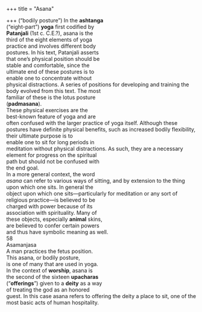 +++
title = "Asana"

+++
(“bodily posture”) In the **ashtanga**  
(“eight-part”) **yoga** first codified by  
**Patanjali** (1st c. C.E.?), asana is the  
third of the eight elements of yoga  
practice and involves different body  
postures. In his text, Patanjali asserts  
that one’s physical position should be  
stable and comfortable, since the  
ultimate end of these postures is to  
enable one to concentrate without  
physical distractions. A series of positions for developing and training the  
body evolved from this text. The most  
familiar of these is the lotus posture  
(**padmasana**).  
These physical exercises are the  
best-known feature of yoga and are  
often confused with the larger practice of yoga itself. Although these  
postures have definite physical benefits, such as increased bodily flexibility, their ultimate purpose is to  
enable one to sit for long periods in  
meditation without physical distractions. As such, they are a necessary  
element for progress on the spiritual  
path but should not be confused with  
the end goal.  
In a more general context, the word  
*asana* can refer to various ways of sitting, and by extension to the thing  
upon which one sits. In general the  
object upon which one sits—particularly for meditation or any sort of religious practice—is believed to be  
charged with power because of its  
association with spirituality. Many of  
these objects, especially **animal** skins,  
are believed to confer certain powers  
and thus have symbolic meaning as well.  
58  
Asamanjasa  
A man practices the fetus position.  
This asana, or bodily posture,  
is one of many that are used in yoga.  
In the context of **worship**, asana is  
the second of the sixteen **upacharas**  
(“**offerings**”) given to a **deity** as a way  
of treating the god as an honored  
guest. In this case asana refers to offering the deity a place to sit, one of the  
most basic acts of human hospitality.